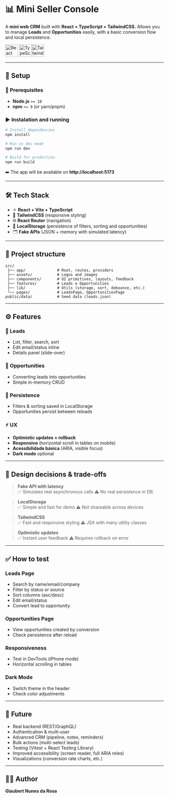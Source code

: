 # 📊 Mini Seller Console

A **mini web CRM** built with **React + TypeScript + TailwindCSS.**
Allows you to manage **Leads** and **Opportunities** easily, with a basic conversion flow and local persistence.
<p><img src="https://cdn.jsdelivr.net/gh/devicons/devicon/icons/react/react-original.svg" height="40" alt="React"/> <img src="https://cdn.jsdelivr.net/gh/devicons/devicon/icons/typescript/typescript-original.svg" height="40" alt="TypeScript"/><img src="https://www.vectorlogo.zone/logos/tailwindcss/tailwindcss-icon.svg" height="40" alt="Tailwind CSS"/></p>

---

## 🚀 Setup

### 🔧 Prerequisites

- **Node.js** `>= 18`
- **npm** `>= 9` (or yarn/pnpm)

### ▶️ Instalation and running

```bash
# Install dependencies
npm install

# Run in dev mode
npm run dev

# Build for production
npm run build
```

➡️ The app will be available on **http://localhost:5173**

---

## 🛠️ Tech Stack

- ⚛️ **React + Vite + TypeScript**
- 🎨 **TailwindCSS** (responsive styling)
- 🌐 **React Router** (navigation)
- 💾 **LocalStorage** (persistence of filters, sorting and opportunities)
- 🗂️ **Fake APIs** (JSON + memory with simulated latency)

---

## 📂 Project structure

```
src/
 ├── app/              # Root, routes, providers
 ├── assets/           # Logos and images
 ├── components/       # UI primitives, layouts, feedback
 ├── features/         # Leads e Opportunities
 ├── lib/              # Utils (storage, sort, debounce, etc.)
 └── pages/            # LeadsPage, OpportunitiesPage
public/data/           # Seed data (leads.json)
```

---

## ⚙️ Features

### 👥 Leads

- List, filter, search, sort
- Edit email/status inline
- Details panel (slide-over)

### 💼 Opportunities

- Converting leads into opportunities
- Simple in-memory CRUD

### 📌 Persistence

- Filters & sorting saved in LocalStorage
- Opportunities persist between reloads

### ⚡ UX

- **Optimistic updates + rollback**
- **Responsivo** (horizontal scroll in tables on mobile)
- **Acessibilidade básica** (ARIA, visible focus)
- **Dark mode** optional

---

## 🎯 Design decisions & trade-offs

> **Fake API with latency**  
> ✅ Simulates real asynchronous calls
> ⚠️ No real persistence in DB

> **LocalStorage**  
> ✅ Simple and fast for demo
> ⚠️ Not shareable across devices

> **TailwindCSS**  
> ✅ Fast and responsive styling
> ⚠️ JSX with many utility classes

> **Optimistic updates**  
> ✅ Instant user feedback
> ⚠️ Requires rollback on error

---

## ✅ How to test

### Leads Page

- Search by name/email/company
- Filter by status or source
- Sort columns (asc/desc)
- Edit email/status
- Convert lead to opportunity

### Opportunities Page

- View opportunities created by conversion
- Check persistence after reload

### Responsiveness

- Test in DevTools (iPhone mode)
- Horizontal scrolling in tables

### Dark Mode

- Switch theme in the header
- Check color adjustments

---

## 🔮 Future

- Real backend (REST/GraphQL)
- Authentication & multi-user
- Advanced CRM (pipeline, notes, reminders)
- Bulk actions (multi-select leads)
- Testing (Vitest + React Testing Library)
- Improved accessibility (screen reader, full ARIA roles)
- Visualizations (conversion rate charts, etc.)

---

## 👨‍💻 Author

**Glaubert Nunes da Rosa**
